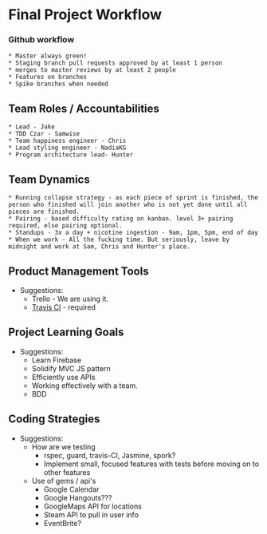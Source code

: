 # Final Project Workflow


### Github workflow
    * Master always green!
    * Staging branch pull requests approved by at least 1 person
    * merges to master reviews by at least 2 people
    * Features on branches
    * Spike branches when needed

## Team Roles / Accountabilities
    * Lead - Jake
    * TDD Czar - Samwise
    * Team happiness engineer - Chris
    * Lead styling engineer - NadiaKG
    * Program architecture lead- Hunter

## Team Dynamics
    * Running collapse strategy - as each piece of sprint is finished, the person who finished will join another who is not yet done until all pieces are finished.
    * Pairing - based difficulty rating on kanban. level 3+ pairing required, else pairing optional.
    * Standups - 3x a day + nicotine ingestion - 9am, 1pm, 5pm, end of day
    * When we work - All the fucking time. But seriously, leave by midnight and work at Sam, Chris and Hunter's place.

## Product Management Tools
  * Suggestions:
    * Trello - We are using it.
    * [Travis CI](travis-ci.md) - required

## Project Learning Goals
  * Suggestions:
    * Learn Firebase
    * Solidify MVC JS pattern 
    * Efficiently use APIs
    * Working effectively with a team.
    * BDD

## Coding Strategies
  * Suggestions:
    * How are we testing
      * rspec, guard, travis-CI, Jasmine, spork?
      * Implement small, focused features with tests before moving on to other features
    * Use of gems / api's
      * Google Calendar
      * Google Hangouts???
      * GoogleMaps API for locations
      * Steam API to pull in user info
      * EventBrite? 